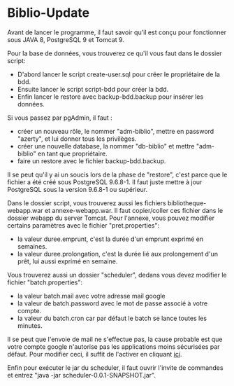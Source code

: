 # Biblio-Update

Avant de lancer le programme, il faut savoir qu'il est conçu pour fonctionner sous JAVA 8, PostgreSQL 9 et Tomcat 9.


Pour la base de données, vous trouverez ce qu'il vous faut dans le dossier script:
* D'abord lancer le script create-user.sql pour créer le propriétaire de la bdd.
* Ensuite lancer le script script-bdd pour créer la bdd.
* Enfin lancer le restore avec backup-bdd.backup pour insérer les données.

Si vous passez par pgAdmin, il faut :
* créer un nouveau rôle, le nommer "adm-biblio", mettre en password "azerty", et lui donner tous les privilèges.
* créer une nouvelle database, la nommer "db-biblio" et mettre "adm-biblio" en tant que propriétaire.
* faire un restore avec le fichier backup-bdd.backup.

Il se peut qu'il y ai un soucis lors de la phase de "restore", c'est parce que le fichier a été créé sous PostgreSQL 9.6.8-1. Il faut juste mettre à jour PostgreSQL sous la version 9.6.8-1 ou supérieur.

Dans le dossier script, vous trouverez aussi les fichiers bibliotheque-webapp.war et annexe-webapp.war. Il faut copier/coller ces fichier dans le dossier webapp du server Tomcat.
Pour l'annexe, vous pouvez modifier certains paramètres avec le fichier "pret.properties":
* la valeur  duree.emprunt, c'est la durée d'un emprunt exprimé en semaines.
* la valeur duree.prolongation, c'est la durée lié aux prolongement d'un prêt, lui aussi exprimé en semaine.

Vous trouverez aussi un dossier "scheduler", dedans vous devez modifier le fichier "batch.properties": 
* la valeur batch.mail avec votre adresse mail google  
* la valeur de batch.password avec le mot de passe associé à votre compte. 
* la valeur du batch.cron car par défaut le batch se lance toutes les minutes.

Il se peut que l'envoie de mail ne s'effectue pas, la cause probable est que votre compte google n'autorise pas les applications moins sécurisées par défaut. Pour modifier ceci, il suffit de l'activer en cliquant [ici](https://myaccount.google.com/lesssecureapps).

Enfin pour exécuter le jar du scheduler, il faut ouvrir l'invite de commandes et entrez 
"java -jar scheduler-0.0.1-SNAPSHOT.jar".
